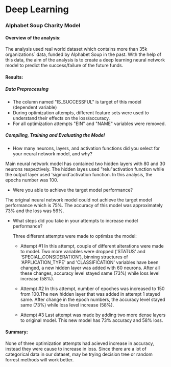 # Deep Learning
### Alphabet Soup Charity Model

#### Overview of the analysis: 

The analysis used real world dataset which contains more than 35k organizations` data, funded by Alphabet Soup in the past. With the help of this data, the aim of the analysis is to create a deep learning neural network model to predict the success/failure of the future funds.

#### Results: 

##### Data Preprocessing

* The column named "IS_SUCCESSFUL" is target of this model (dependent variable)  
* During optimization attempts, different feature sets were used to understand their effects on the loss/accuracy.
* For all optimization attempts "EIN" and "NAME" variables were removed.

##### Compiling, Training and Evaluating the Model

* How many neurons, layers, and activation functions did you select for your neural network model, and why?

Main neural network model has contained two hidden layers with 80 and 30 neurons respectively. The hidden layes used "relu"activation function while the output layer used 'sigmoid'activation function. In this analysis, the epochs number was 100. 

* Were you able to achieve the target model performance?

The original neural network model could not achieve the target model performance which is 75%. The accuracy of this model was approximately 73% and the loss was 56%.

* What steps did you take in your attempts to increase model performance?

  Three different attempts were made to optimize the model:

    * Attempt #1
      In this attempt, couple of different alterations were made to model. Two more variables were dropped ('STATUS' and 'SPECIAL_CONSIDERATION'), binning structures         of 'APPLICATION_TYPE' and 'CLASSIFICATION' variables have been changed, a new hidden layer was added with 60 neurons. After all these changes, accuracy level           stayed  same (73%) while loss level increase (58%).

    * Attempt #2
      In this attempt, number of epoches was increased to 150 from 100.The new hidden layer that was added in attempt 1 stayed same. After change in the epoch numbers,       the accuracy level stayed same (73%) while loss level increase (58%).
      
    * Attempt #3
     Last attempt was made by adding two more dense layers to original model. This new model has 73% accuracy and 58% loss. 

#### Summary: 

None of three optimization attempts had acieved increase in accuracy, instead they were cause to increase in loss. Since there are a lot of categorical data in our dataset, may be trying decision tree or random forrest methods will work better.
